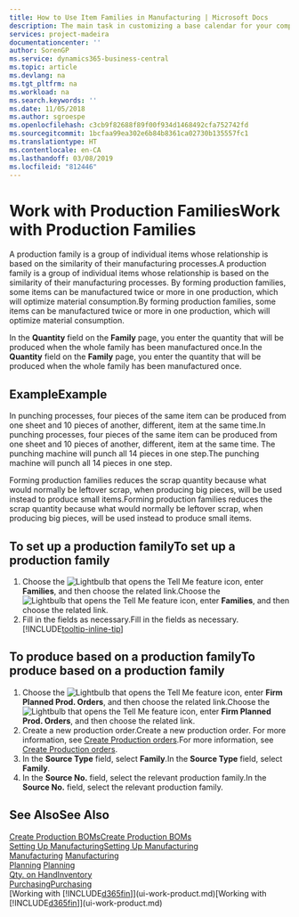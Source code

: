 ```yaml
---
title: How to Use Item Families in Manufacturing | Microsoft Docs
description: The main task in customizing a base calendar for your company, or one of its business partners, is to enter any changes to working and nonworking day status.
services: project-madeira
documentationcenter: ''
author: SorenGP
ms.service: dynamics365-business-central
ms.topic: article
ms.devlang: na
ms.tgt_pltfrm: na
ms.workload: na
ms.search.keywords: ''
ms.date: 11/05/2018
ms.author: sgroespe
ms.openlocfilehash: c3cb9f82688f89f00f934d1468492cfa752742fd
ms.sourcegitcommit: 1bcfaa99ea302e6b84b8361ca02730b135557fc1
ms.translationtype: HT
ms.contentlocale: en-CA
ms.lasthandoff: 03/08/2019
ms.locfileid: "812446"
---
```

# <a name="work-with-production-families"></a><span data-ttu-id="3505b-103">Work with Production Families</span><span class="sxs-lookup"><span data-stu-id="3505b-103">Work with Production Families</span></span>
<span data-ttu-id="3505b-104">A production family is a group of individual items whose relationship is based on the similarity of their manufacturing processes.</span><span class="sxs-lookup"><span data-stu-id="3505b-104">A production family is a group of individual items whose relationship is based on the similarity of their manufacturing processes.</span></span> <span data-ttu-id="3505b-105">By forming production families, some items can be manufactured twice or more in one production, which will optimize material consumption.</span><span class="sxs-lookup"><span data-stu-id="3505b-105">By forming production families, some items can be manufactured twice or more in one production, which will optimize material consumption.</span></span>

<span data-ttu-id="3505b-106">In the **Quantity** field on the **Family** page, you enter the quantity that will be produced when the whole family has been manufactured once.</span><span class="sxs-lookup"><span data-stu-id="3505b-106">In the **Quantity** field on the **Family** page, you enter the quantity that will be produced when the whole family has been manufactured once.</span></span>

## <a name="example"></a><span data-ttu-id="3505b-107">Example</span><span class="sxs-lookup"><span data-stu-id="3505b-107">Example</span></span>
<span data-ttu-id="3505b-108">In punching processes, four pieces of the same item can be produced from one sheet and 10 pieces of another, different, item at the same time.</span><span class="sxs-lookup"><span data-stu-id="3505b-108">In punching processes, four pieces of the same item can be produced from one sheet and 10 pieces of another, different, item at the same time.</span></span> <span data-ttu-id="3505b-109">The punching machine will punch all 14 pieces in one step.</span><span class="sxs-lookup"><span data-stu-id="3505b-109">The punching machine will punch all 14 pieces in one step.</span></span>

<span data-ttu-id="3505b-110">Forming production families reduces the scrap quantity because what would normally be leftover scrap, when producing big pieces, will be used instead to produce small items.</span><span class="sxs-lookup"><span data-stu-id="3505b-110">Forming production families reduces the scrap quantity because what would normally be leftover scrap, when producing big pieces, will be used instead to produce small items.</span></span>

## <a name="to-set-up-a-production-family"></a><span data-ttu-id="3505b-111">To set up a production family</span><span class="sxs-lookup"><span data-stu-id="3505b-111">To set up a production family</span></span>
1. <span data-ttu-id="3505b-112">Choose the ![Lightbulb that opens the Tell Me feature](media/ui-search/search_small.png "Tell me what you want to do") icon, enter **Families**, and then choose the related link.</span><span class="sxs-lookup"><span data-stu-id="3505b-112">Choose the ![Lightbulb that opens the Tell Me feature](media/ui-search/search_small.png "Tell me what you want to do") icon, enter **Families**, and then choose the related link.</span></span>
2. <span data-ttu-id="3505b-113">Fill in the fields as necessary.</span><span class="sxs-lookup"><span data-stu-id="3505b-113">Fill in the fields as necessary.</span></span> [!INCLUDE[tooltip-inline-tip](includes/tooltip-inline-tip_md.md)]

## <a name="to-produce-based-on-a-production-family"></a><span data-ttu-id="3505b-114">To produce based on a production family</span><span class="sxs-lookup"><span data-stu-id="3505b-114">To produce based on a production family</span></span>
1. <span data-ttu-id="3505b-115">Choose the ![Lightbulb that opens the Tell Me feature](media/ui-search/search_small.png "Tell me what you want to do") icon, enter **Firm Planned Prod. Orders**, and then choose the related link.</span><span class="sxs-lookup"><span data-stu-id="3505b-115">Choose the ![Lightbulb that opens the Tell Me feature](media/ui-search/search_small.png "Tell me what you want to do") icon, enter **Firm Planned Prod. Orders**, and then choose the related link.</span></span>
2. <span data-ttu-id="3505b-116">Create a new production order.</span><span class="sxs-lookup"><span data-stu-id="3505b-116">Create a new production order.</span></span> <span data-ttu-id="3505b-117">For more information, see [Create Production orders](production-how-to-create-production-orders.md).</span><span class="sxs-lookup"><span data-stu-id="3505b-117">For more information, see [Create Production orders](production-how-to-create-production-orders.md).</span></span>
3. <span data-ttu-id="3505b-118">In the **Source Type** field, select **Family**.</span><span class="sxs-lookup"><span data-stu-id="3505b-118">In the **Source Type** field, select **Family**.</span></span>  
4. <span data-ttu-id="3505b-119">In the **Source No.** field, select the relevant production family.</span><span class="sxs-lookup"><span data-stu-id="3505b-119">In the **Source No.** field, select the relevant production family.</span></span>

## <a name="see-also"></a><span data-ttu-id="3505b-120">See Also</span><span class="sxs-lookup"><span data-stu-id="3505b-120">See Also</span></span>
[<span data-ttu-id="3505b-121">Create Production BOMs</span><span class="sxs-lookup"><span data-stu-id="3505b-121">Create Production BOMs</span></span>](production-how-to-create-production-boms.md)  
[<span data-ttu-id="3505b-122">Setting Up Manufacturing</span><span class="sxs-lookup"><span data-stu-id="3505b-122">Setting Up Manufacturing</span></span>](production-configure-production-processes.md)  
<span data-ttu-id="3505b-123">[Manufacturing](production-manage-manufacturing.md)  </span><span class="sxs-lookup"><span data-stu-id="3505b-123">[Manufacturing](production-manage-manufacturing.md)  </span></span>  
<span data-ttu-id="3505b-124">[Planning](production-planning.md) </span><span class="sxs-lookup"><span data-stu-id="3505b-124">[Planning](production-planning.md) </span></span>  
[<span data-ttu-id="3505b-125">Qty. on Hand</span><span class="sxs-lookup"><span data-stu-id="3505b-125">Inventory</span></span>](inventory-manage-inventory.md)  
[<span data-ttu-id="3505b-126">Purchasing</span><span class="sxs-lookup"><span data-stu-id="3505b-126">Purchasing</span></span>](purchasing-manage-purchasing.md)  
<span data-ttu-id="3505b-127">[Working with [!INCLUDE[d365fin](includes/d365fin_md.md)]](ui-work-product.md)</span><span class="sxs-lookup"><span data-stu-id="3505b-127">[Working with [!INCLUDE[d365fin](includes/d365fin_md.md)]](ui-work-product.md)</span></span>
